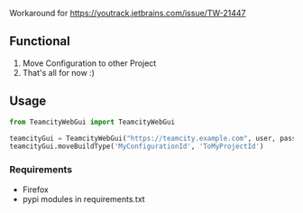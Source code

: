 Workaround for https://youtrack.jetbrains.com/issue/TW-21447
## Functional
1. Move Configuration to other Project
2. That's all for now :)
## Usage
``` python
from TeamcityWebGui import TeamcityWebGui

teamcityGui = TeamcityWebGui("https://teamcity.example.com", user, password)
teamcityGui.moveBuildType('MyConfigurationId', 'ToMyProjectId')
```

### Requirements
- Firefox
- pypi modules in requirements.txt

